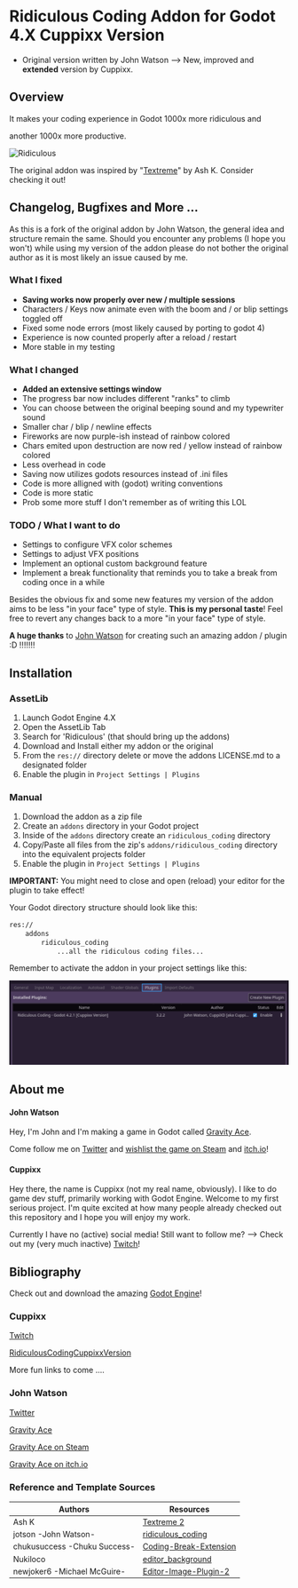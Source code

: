 # Ridiculous Coding Addon for Godot 4.X Cuppixx Version

- Original version written by John Watson --> New, improved and **extended** version by Cuppixx.

## Overview

It makes your coding experience in Godot 1000x more ridiculous and

another 1000x more productive.

![Ridiculous](readme-example.gif)

The original addon was inspired by "[Textreme](https://ash-k.itch.io/textreme-2)" by Ash K. Consider checking it out!

## Changelog, Bugfixes and More ...

As this is a fork of the original addon by John Watson, the general idea and structure remain the same.
Should you encounter any problems (I hope you won't) while using my version of the addon please do not bother the original author as it is most likely an issue caused by me.

### What I fixed
- **Saving works now properly over new / multiple sessions**
- Characters / Keys now animate even with the boom and / or blip settings toggled off
- Fixed some node errors (most likely caused by porting to godot 4)
- Experience is now counted properly after a reload / restart
- More stable in my testing

### What I changed
- **Added an extensive settings window**
- The progress bar now includes different "ranks" to climb
- You can choose between the original beeping sound and my typewriter sound
- Smaller char / blip / newline effects
- Fireworks are now purple-ish instead of rainbow colored
- Chars emited upon destruction are now red / yellow instead of rainbow colored
- Less overhead in code
- Saving now utilizes godots resources instead of .ini files
- Code is more alligned with (godot) writing conventions
- Code is more static
- Prob some more stuff I don't remember as of writing this LOL

### TODO / What I want to do
- Settings to configure VFX color schemes
- Settings to adjust VFX positions
- Implement an optional custom background feature
- Implement a break functionality that reminds you to take a break from coding once in a while

Besides the obvious fix and some new features my version of the addon aims to be less "in your face" type of style. **This is my personal taste**! Feel free to revert any changes back to a more "in your face" type of style.

**A huge thanks** to [John Watson](https://github.com/jotson) for creating such an amazing addon / plugin :D !!!!!!!

## Installation

### AssetLib

1. Launch Godot Engine 4.X
2. Open the AssetLib Tab
3. Search for 'Ridiculous' (that should bring up the addons)
4. Download and Install either my addon or the original
5. From the `res://` directory delete or move the addons LICENSE.md to a designated folder
6. Enable the plugin in `Project Settings | Plugins`

### Manual

1. Download the addon as a zip file
2. Create an `addons` directory in your Godot project
3. Inside of the `addons` directory create an `ridiculous_coding` directory 
4. Copy/Paste all files from the zip's `addons/ridiculous_coding` directory into the equivalent projects folder
5. Enable the plugin in `Project Settings | Plugins`

**IMPORTANT:** You might need to close and open (reload) your editor for the plugin to take effect!

Your Godot directory structure should look like this:

```
res://
	addons
		ridiculous_coding
			...all the ridiculous coding files...
```

Remember to activate the addon in your project settings like this:

![Enable plugin](readme-enable.png)

## About me

#### John Watson

Hey, I'm John and I'm making a game in Godot called [Gravity Ace](https://gravityace.com).

Come follow me on [Twitter](https://twitter.com/yafd) and [wishlist the game on Steam](https://store.steampowered.com/app/1003860/Gravity_Ace/) and [itch.io](https://jotson.itch.io/gravity)!

#### Cuppixx

Hey there, the name is Cuppixx (not my real name, obviously). I like to do game dev stuff, primarily working with Godot Engine. Welcome to my first serious project. I'm quite excited at how many people already checked out this repository and I hope you will enjoy my work.

Currently I have no (active) social media! Still want to follow me? --> Check out my (very much inactive) [Twitch](https://www.twitch.tv/cuppixd)!

## Bibliography

Check out and download the amazing [Godot Engine](https://godotengine.org/download)!

### Cuppixx

[Twitch](https://www.twitch.tv/cuppixd)

[RidiculousCodingCuppixxVersion](https://github.com/Cuppixx/RidiculousCodingCuppixxVersion/tree/main)

More fun links to come ....

### John Watson

[Twitter](https://twitter.com/yafd) 

[Gravity Ace](https://gravityace.com)

[Gravity Ace on Steam](https://store.steampowered.com/app/1003860/Gravity_Ace/)

[Gravity Ace on itch.io](https://jotson.itch.io/gravity)

### Reference and Template Sources

| Authors    | Resources   |
| ---------- | ----------- |
| Ash K                            | [Textreme 2](https://ash-k.itch.io/textreme-2)                                   |
| jotson -John Watson-             | [ridiculous_coding](https://github.com/jotson/ridiculous_coding/tree/godot4)     | 
| chukusuccess -Chuku Success-     | [Coding-Break-Extension](https://github.com/chukusuccess/Coding-Break-Extension) |
| Nukiloco                         | [editor_background](https://github.com/Nukiloco/editor_background)               |
| newjoker6 -Michael McGuire-      | [Editor-Image-Plugin-2](https://github.com/newjoker6/Editor-Image-Plugin-2)      |
